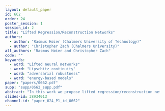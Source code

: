 ```yaml
---
layout: default_paper
id: 662
order: 24
poster_session: 1
session_id: 2
title: "Lifted Regression/Reconstruction Networks"
authors:
  - author: "Rasmus Høier (Chalmers University of Technology)"
  - author: "Christopher Zach (Chalmers University)"
all_authors: "Rasmus Høier and Christopher Zach"
code: ""
keywords:
  - word: "Lifted neural networks"
  - word: "Lipschitz continuity"
  - word: "adversarial robustness"
  - word: "energy-based models"
paper: "papers/0662.pdf"
supp: "supp/0662_supp.pdf"
abstract: "In this work we propose lifted regression/reconstruction networks (LRRNs), which combine lifted neural networks with a guaranteed Lipschitz continuity property for the output layer. Lifted neural networks explicitly optimize an energy model to infer the unit activations and therefore---in contrast to standard feed-forward neural networks---allow bidirectional feedback between layers. So far lifted neural networks have been modelled around standard feed-forward architectures. We propose to take further advantage of the feedback property by letting the layers simultaneously perform regression and reconstruction. The resulting lifted network architecture allows to control the desired amount of Lipschitz continuity, which is an important feature to obtain adversarially robust regression and classification methods. We analyse and numerically demonstrate applications for unsupervised and supervised learning."
slides-id: 38934013
channel-id: "paper_024_P1_id_0662"
---
```

